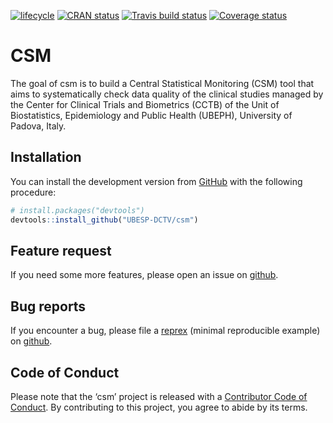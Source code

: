 
<!-- README.md is generated from README.Rmd. Please edit that file -->

[![lifecycle](https://img.shields.io/badge/lifecycle-maturing-blue.svg)](https://www.tidyverse.org/lifecycle/#maturing)
[![CRAN
status](https://www.r-pkg.org/badges/version/csm)](https://cran.r-project.org/package=csm)
[![Travis build
status](https://travis-ci.com/UBESP-DCTV/csm.svg?branch=master)](https://travis-ci.com/UBESP-DCTV/csm)
[![Coverage
status](https://codecov.io/gh/UBESP-DCTV/csm/branch/master/graph/badge.svg)](https://codecov.io/gh/UBESP-DCTV/csm)

# CSM

The goal of csm is to build a Central Statistical Monitoring (CSM) tool
that aims to systematically check data quality of the clinical studies
managed by the Center for Clinical Trials and Biometrics (CCTB) of the
Unit of Biostatistics, Epidemiology and Public Health (UBEPH),
University of Padova, Italy.

## Installation

You can install the development version from
[GitHub](https://github.com/) with the following procedure:

``` r
# install.packages("devtools")
devtools::install_github("UBESP-DCTV/csm")
```

## Feature request

If you need some more features, please open an issue on
[github](https://github.com/UBESP-DCTV/csm/issues).

## Bug reports

If you encounter a bug, please file a
[reprex](https://github.com/tidyverse/reprex) (minimal reproducible
example) on [github](https://github.com/UBESP-DCTV/csm/issues).

## Code of Conduct

Please note that the ‘csm’ project is released with a [Contributor Code
of Conduct](.github/CODE_OF_CONDUCT.md). By contributing to this
project, you agree to abide by its terms.
